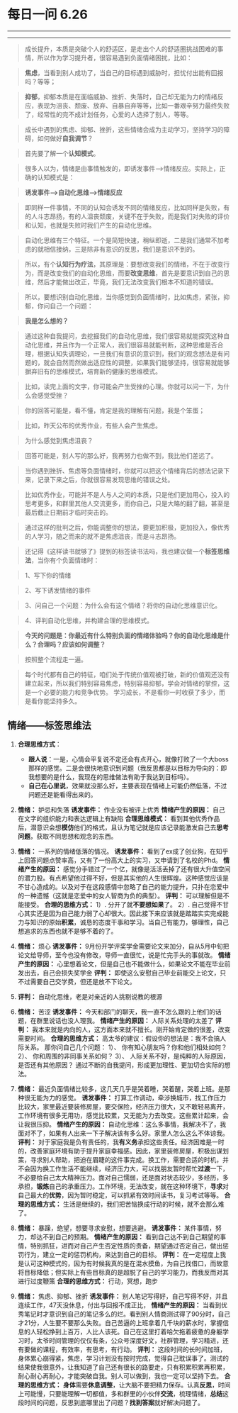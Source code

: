 # 每日一问 6.26 # 

---
<!-- toc -->
---

>成长提升，本质是突破个人的舒适区，是走出个人的舒适圈挑战困难的事情，所以作为学习提升者，很容易遇到负面情绪困扰，比如：

>**焦虑**，当看到别人成功了，当自己的目标遇到威胁时，担忧付出能有回报吗？等等；

>**抑郁**，抑郁本质是在面临威胁、挫折、失落时，自己却无能为力的情绪反应，表现为沮丧、颓废、放弃、自暴自弃等等，比如一番艰辛努力最终失败了，经常性的完不成计划任务，心爱的人选择了别人，等等。

>成长中遇到的焦虑、抑郁、挫折，这些情绪会成为主动学习，坚持学习的障碍，如何做好**自我调节**？

>首先要了解一个**认知模式**。

>很多人以为，情绪是由事情触发的，即诱发事件——>情绪反应。实际上，正确的认知模式是：

>**诱发事件——>自动化思维——>情绪反应**


>即同样一件事情，不同的认知会诱发不同的情绪反应，比如同样是失败，有的人斗志昂扬，有的人沮丧颓废，关键不在于失败，而是我们对失败的评价和认知，也就是失败时我们产生的自动化思维。


>自动化思维有三个特征。一个是简短快速，稍纵即逝，二是我们通常不加考虑的就相信接纳，三是除非有意识的反思，我们是意识不到的。


>所以，有个**认知行为疗法**，其原理是：要想改变我们的情绪，不在于改变行为，而是改变我们的自动化思维，而要**改变思维**，首先是要意识到自己的思维，然后才能做出改正，毕竟，我们无法改变我们根本不知道的错误。


>所以，要想识别自动化思维，当你感觉到负面情绪时，比如焦虑，紧张，抑郁，你问自己一个问题：

>**我是怎么想的？**


>通过这种自我提问，去挖掘我们的自动化思维，我们很容易就能探究这种自动化思维，并且作为一个正常人，我们很容易就能判断，这种思维是否合理，根据认知失调理论，一旦我们有意识的意识到，我们的观念想法是有问题的，就会自然而然做出适应性的调整，如果我们能够坚持，很容易就能够摒弃旧有的思维模式，培育新的健康的思维模式。


>比如，读完上面的文字，你可能会产生受挫的心理。你就可以问一下，为什么会感觉受挫？

>你的回答可能是，看不懂，肯定是我的理解有问题，我是个笨蛋；


>比如，昨天公布的优秀作业，有些人会产生焦虑。

>为什么感觉到焦虑沮丧？

>回答可能是，别人写的那么好，我再努力也做不到，我比他们差远了。


>当你遇到挫折、焦虑等负面情绪时，你就可以把这个情绪背后的想法记录下来，记录下来之后，你就很容易发现思维的错误之处。

>比如优秀作业，可能并不是人与人之间的本质，只是他们更加用心，投入的思考更多，和群里其他人交流更多，而你自己，只是大略的翻了翻，甚至是最后截止日期前才临时突击的。


>通过这样的批判之后，你能调整你的想法，要更加积极，更加投入，像优秀的人学习，随之而来的就不是焦虑沮丧，而是斗志昂扬。


>还记得《这样读书就够了》提到的标签读书法吗，我也建议做一个**标签思维法**，当你有个负面情绪时：


>1、写下你的情绪

>2、写下诱发情绪的事件

>3、问自己一个问题：为什么会有这个情绪？将你的自动化思维意识化。

>4、评判自动化思维，并构建合理的思维模式。


>**今天的问题是：你最近有什么特别负面的情绪体验吗？你的自动化思维是什么？合理吗？应该如何调整？**

>按照整个流程走一遍。

>每个时代都有自己的特征，咱们处于传统价值观被打破，新的价值观还没有建立起来，所以我们特别容易焦虑，特别容易抑郁，学会对情绪的掌控，这是一个必要的能力和竞争优势。
>学习成长，不是看你一时收获了多少，而是看你能坚持多久。

## 情绪——标签思维法 ##

1. **合理思维方式**：
   - **跟人说**：一是，心情会平复说不定还会有点开心，就像打败了一个大boss那样的感觉。二是会很快地意识到问题（我反思都是以目标为导向的：即我想要的是什么，我现在的思维做法有助于我达到目标吗）。
   - **自己在心里说**，效果就没那么好，主要表现在情绪上可能仍然低落，不过问题还是能看得出来的。

2. **情绪：** 妒忌和失落
   **诱发事件：** 作业没有被评上优秀
   **情绪产生的原因：** 自己在文字的组织能力和表达逻辑上有缺陷
   **合理思维模式：** 看到其他优秀作品后，潜意识会想**模仿**他们的格式，且认为笔记就是应该记录能激发自己去**思考问题**，获取不同思想和观念的东西。

3. **情绪：** 一系列的情绪低落的情况。
   **诱发事件：** 看到了ex成了创业狗，在知乎上回答问题点赞率高，又有了一份高大上的实习，又申请到了名校的Phd。
   **情绪产生的原因：** 感觉分手错过了一个亿，就像是活活丢掉了还有很大升值空间的潜力股。有点希望他过得不好，但是其实他的人生很辉煌。这种感觉应该是不甘心造成的。以及对于在这段感情中忽略了自己的能力提升，只扑在恋爱中的一种遗憾（这就是恋爱中的女人智商为负的典型）。
   **评判：** 可以理解但是不能接受。
   **合理的思维方式：**
    1）. 分开了就**不要想如果**了。
    2）. 自己觉得不甘心其实还是因为自己能力弱了心却很大。因此接下来应该就是踏踏实实完成能力与知识的原始**积累**，诚恳的态度干事和学习。当自己有能力，够理性，自己想追求的东西也就不是够不着的了。

4. **情绪：** 烦心
   **诱发事件：** 9月份开学评奖学金需要论文来加分，自从5月中旬把论文给导师，至今也没有修改，导师一直很忙，说是忙完手头的事就改。
   **情绪产生的原因：** 心里想着论文，但是自己也不能做什么，如果论文不能在毕业前发出去，自己会损失奖学金
   **评判：** 即使这么安慰自己毕业前能交上论文，只不过需要自己交学费，但还是放不下论文。

5. **评判：** 自动化思维，老是对亲近的人挑剔说教的根源

6. **情绪：** 苦涩
   **诱发事件：** 今天和部门的聊天，我一直不怎么跟的上他们的话题，在群里说话也没人理我。
   **情绪产生的原因：** 人际关系处理的太差了
   **评判：** 我本来就是内向的人，这方面本来就不擅长。刚开始肯定做的很差，改变需要时间。
   **合理的思维方式：** 高太爷的建议：假设你的想法是：我不会搞人际关系。
    那你问自己几个问题：
    1）、 你有知心朋友吗？你和他们相处如何？
    2）、 你和周围的非同事关系如何？
    3）、 人际关系不好，是纯粹的人际原因，是否还有其他原因？
    通过不断的自我提问，形成更加理性、更加切合实际的想法。

7. **情绪：** 最近负面情绪比较多，这几天几乎是哭着睡，哭着醒，哭着上班。是那种很无能为力的感觉。
   **诱发事件：** 打算工作调动，牵涉换城市，找工作压力比较大，家里最近要装修房屋，要交保险，经济压力很大，又不敢轻易离开，工作环境有很多无用功，感觉比较累，又无能为力去改变。这些累计起来，会让我很压抑。
   **情绪产生的原因：** 自动化思维：这么多事情，我解决不了，我面对不了，如果有人出来一下子解决该有多么好。家里人怎么这么不体谅我。
   **评判：** 对于家庭我是负有责任的，我**有义务**承担这些责任。经济困难是一时的，改善家庭环境有助于提升家庭幸福感。因此，家里装修房屋，积极出谋划策，寻求别人帮助，把迫在眉睫的这件事完成。换工作，需要合适的时机，并不会因为换工作生活不能继续，经济压力大，可以找朋友暂时帮忙**过渡**一下，不必要给自己太大精神压力。面对自己懦弱，还是面对状态较少，多经历，多承担，**锻炼**自己的承重压力。工作环境，无法改变，就在这种环境下，**寻求**对自己最大的**优势**，因为暂时稳定，可以抓紧有效时间读书，复习考试等等。
   **合理的思维方式：** 生活是继续的，我们把苦恼换成行动的时候，就不会那么难了。
   
8. **情绪：** 暴躁，绝望，想要寻求安慰，想要逃避。
   **诱发事件：** 某件事情，努力，却达不到自己的预期。
   **情绪产生的原因：** 看到自己达不到自己期望的事情，特别抓狂，进而对自己产生否定性质的责备，期望通过否定自己，做出惩罚行为，建立一定的惩罚机构，来达到自己的目标。
   **评判：** 在一定程度上我是认可这种模式的，因为有时候我真的是在混水摸鱼，为自己找借口，而故意将目标降低；但实际上有些目标真的是超脱了自己的学习能力，而我反而对其进行过度鞭策
   **合理的思维方式：** 行动，冥想，跑步

9. **情绪：** 焦虑、抑郁、挫折
   **诱发事件：** 别人笔记写得好，自己写得不好，并且连续工作，47天没休息，付出与回报不成正比，
   **情绪产生的原因：** 当看到优秀笔记时才意识到自己的笔记多么的烂。看到别人情商测试得了90分时，自己才21分，人生要不要那么失败。自己苦逼的上班拿着几千块的薪水时，掌握信息的人轻松挣到上百万，人比人该死。自己在这里打着哈欠拖着疲惫的身躯学习时，太爷时间管理的仅仅有条，公众号深度好文，社群管理，学习精进，还有要做的课程，有效率，有思考，有行动。
   **评判：** 这段时间的长时间加班，身体累心崩得紧，焦虑，学习计划没有按时完成，觉得自己耽误事了。测试的结果使我很意外，让我知道了自己还有很长的路要走，只有积累积累再积累，耐心耐心再耐心，才能突破自我。别人可以做到，我也一定可以坚持下去。
   **合理的思维方式：** **身体**需要**休息调整**，让大脑不要把精力保存。认真**反思**，时间上可能慢，只要能理解一切都值，多和群里的小伙伴**交流**，梳理情绪，**总结**这段时间的问题，反思到底哪里出了问题？**找到答案**就好解决问题了。

























